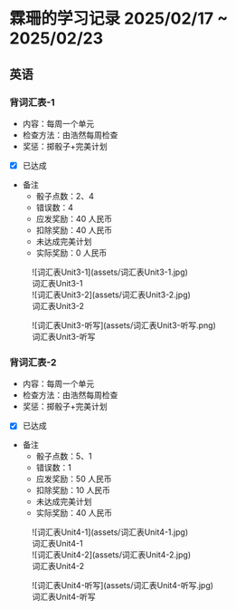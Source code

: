 # 霖珊的学习记录 2025/02/17 ~ 2025/02/23

## 英语

### 背词汇表-1

- 内容：每周一个单元
- 检查方法：由浩然每周检查
- 奖惩：掷骰子+完美计划

- [X] 已达成

- 备注
  - 骰子点数：2、4
  - 错误数：4
  - 应发奖励：40 人民币
  - 扣除奖励：40 人民币
  - 未达成完美计划
  - 实际奖励：0 人民币

<figure markdown>
  ![词汇表Unit3-1](assets/词汇表Unit3-1.jpg)
  <figcaption><div class=normal_font>词汇表Unit3-1<div></figcaption>
  ![词汇表Unit3-2](assets/词汇表Unit3-2.jpg)
  <figcaption><div class=normal_font>词汇表Unit3-2<div></figcaption>
</figure>


<figure markdown>
  ![词汇表Unit3-听写](assets/词汇表Unit3-听写.png)
  <figcaption><div class=normal_font>词汇表Unit3-听写<div></figcaption>
</figure>

### 背词汇表-2

- 内容：每周一个单元
- 检查方法：由浩然每周检查
- 奖惩：掷骰子+完美计划

- [X] 已达成

- 备注
  - 骰子点数：5、1
  - 错误数：1
  - 应发奖励：50 人民币
  - 扣除奖励：10 人民币
  - 未达成完美计划
  - 实际奖励：40 人民币

<figure markdown>
  ![词汇表Unit4-1](assets/词汇表Unit4-1.jpg)
  <figcaption><div class=normal_font>词汇表Unit4-1<div></figcaption>
  ![词汇表Unit4-2](assets/词汇表Unit4-2.jpg)
  <figcaption><div class=normal_font>词汇表Unit4-2<div></figcaption>
</figure>


<figure markdown>
  ![词汇表Unit4-听写](assets/词汇表Unit4-听写.jpg)
  <figcaption><div class=normal_font>词汇表Unit4-听写<div></figcaption>
</figure>


<style>
    .normal_font {
        font-style: normal;
    }
</style>
